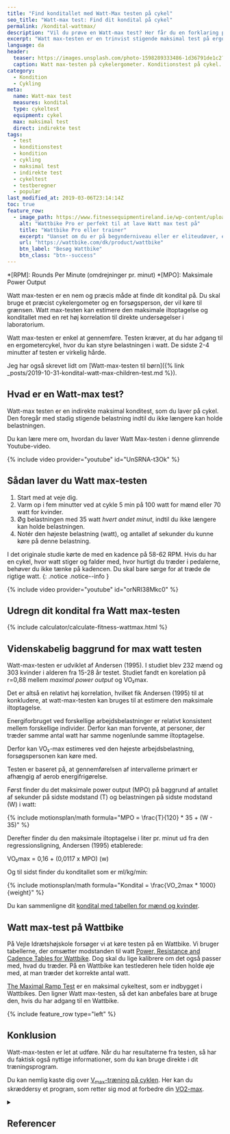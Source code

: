 ```yaml
---
title: "Find konditallet med Watt-Max testen på cykel"
seo_title: "Watt-max test: Find dit kondital på cykel"
permalink: /kondital-wattmax/
description: "Vil du prøve en Watt-max test? Her får du en forklaring på, hvordan du kan bruge max watt testen til at lave en konditionstest på cykel."
excerpt: "Watt max-testen er en trinvist stigende maksimal test på ergometercykel. Watt-max-testen kan bruges til at estimere din maksimale iltoptagelse og dit kondital - eller du kan bruge Watt-max-testen som et præstationsmål i sig selv."
language: da
header:
  teaser: https://images.unsplash.com/photo-1598289333486-1d36791de1c2?ixlib=rb-1.2.1&ixid=MnwxMjA3fDB8MHxwaG90by1wYWdlfHx8fGVufDB8fHx8&auto=format&fit=crop&h=300&w=400&q=10
  caption: Watt max-testen på cykelergometer. Konditionstest på cykel.
category:
  - Kondition
  - Cykling
meta:
  name: Watt-max test
  measures: kondital
  type: cykeltest
  equipment: cykel
  max: maksimal test
  direct: indirekte test
tags:
  - test
  - konditionstest
  - kondition
  - cykling
  - maksimal test
  - indirekte test
  - cykeltest
  - testberegner
  - populær
last_modified_at: 2019-03-06T23:14:14Z
toc: true
feature_row:
  - image_path: https://www.fitnessequipmentireland.ie/wp-content/uploads/2020/06/Copy-of-Copy-of-Untitled-700-x-700-px-13.png
    alt: "Wattbike Pro er perfekt til at lave Watt max test på"
    title: "Wattbike Pro eller trainer"
    excerpt: "Uanset om du er på begynderniveau eller er eliteudøver, er Wattbike Pro og Trainer en rigtig god indendørs cykel til din vintertræning."
    url: "https://wattbike.com/dk/product/wattbike"
    btn_label: "Besøg Wattbike"
    btn_class: "btn--success"
---
```


*[RPM]: Rounds Per Minute (omdrejninger pr. minut)
*[MPO]: Maksimale Power Output

Watt max-testen er en nem og præcis måde at finde dit kondital på. Du skal bruge et præcist cykelergometer og en forsøgsperson, der vil køre til grænsen. Watt max-testen kan estimere den maksimale iltoptagelse og konditallet med en ret høj korrelation til direkte undersøgelser i laboratorium.

Watt max-testen er enkel at gennemføre. Testen kræver, at du har adgang til en ergometercykel, hvor du kan styre belastningen i watt. De sidste 2-4 minutter af testen er virkelig hårde.

Jeg har også skrevet lidt om [Watt-max-testen til børn]({% link _posts/2019-10-31-kondital-watt-max-children-test.md %}).

## Hvad er en Watt-max test?

Watt-max testen er en indirekte maksimal konditest, som du laver på cykel. Den foregår med stadig stigende belastning indtil du ikke længere kan holde belastningen.

Du kan lære mere om, hvordan du laver Watt Max-testen i denne glimrende Youtube-video.

{% include video provider="youtube" id="UnSRNA-t3Ok" %}

## Sådan laver du Watt max-testen

1. Start med at veje dig.
2. Varm op i fem minutter ved at cykle 5 min på 100 watt for mænd eller 70 watt for kvinder.
3. Øg belastningen med 35 watt _hvert andet minut_, indtil du ikke længere kan holde belastningen.
4. Notér den højeste belastning (watt), og antallet af sekunder du kunne køre på denne belastning.

I det originale studie kørte de med en kadence på 58-62 RPM. Hvis du har en cykel, hvor watt stiger og falder med, hvor hurtigt du træder i pedalerne, behøver du ikke tænke på kadencen. Du skal bare sørge for at træde de rigtige watt.
{: .notice .notice--info }

{% include video provider="youtube" id="orNRI38Mkc0" %}

## Udregn dit kondital fra Watt max-testen

{% include calculator/calculate-fitness-wattmax.html %}

## Videnskabelig baggrund for max watt testen

Watt-max-testen er udviklet af Andersen (1995). I studiet blev 232 mænd og 303 kvinder i alderen fra 15-28 år testet. Studiet fandt en korelation på r=0,88 mellem _maximal power output_ og VO₂max.

Det er altså en relativt høj korrelation, hvilket fik Andersen (1995) til at konkludere, at watt-max-testen kan bruges til at estimere den maksimale iltoptagelse.

Energiforbruget ved forskellige arbejdsbelastninger er relativt konsistent mellem forskellige individer. Derfor kan man forvente, at personer, der træder samme antal watt har samme nogenlunde samme iltoptagelse.

Derfor kan VO₂-max estimeres ved den højeste arbejdsbelastning, forsøgspersonen kan køre med.

Testen er baseret på, at gennemførelsen af intervallerne primært er afhængig af aerob energifrigørelse.

Først finder du det maksimale power output (MPO) på baggrund af antallet af sekunder på sidste modstand (T) og belastningen på sidste modstand (W) i watt:

{% include motionsplan/math formula="MPO = \frac{T}{120} * 35 + (W - 35)" %}

Derefter finder du den maksimale iltoptagelse i liter pr. minut ud fra den regressionsligning, Andersen (1995) etablerede:

VO₂max = 0,16 + (0,0117 x MPO) (w)

Og til sidst finder du konditallet som er ml/kg/min:

{% include motionsplan/math formula="Kondital = \frac{VO_2max * 1000}{weight}" %}

Du kan sammenligne dit [kondital med tabellen for mænd og kvinder](/kondital/).

## Watt max-test på Wattbike

På Vejle Idrætshøjskole forsøger vi at køre testen på en Wattbike. Vi bruger tabellerne, der omsætter modstanden til watt [Power, Resistance and Cadence Tables for Wattbike](https://support.wattbike.com/hc/da/articles/115001881825-Power-Resistance-and-Cadence-Tables). Dog skal du lige kalibrere om det også passer med, hvad du træder. På en Wattbike kan testlederen hele tiden holde øje med, at man træder det korrekte antal watt.

[The Maximal Ramp Test](https://wattbike.com/dk/performance-tests/the-maximal-ramp-test) er en maksimal cykeltest, som er indbygget i Wattbikes. Den ligner Watt max-testen, så det kan anbefales bare at bruge den, hvis du har adgang til en Wattbike.

{% include feature_row type="left" %}

## Konklusion

Watt-max-testen er let at udføre. Når du har resultaterne fra testen, så har du faktisk også nyttige informationer, som du kan bruge direkte i dit træningsprogram.

Du kan nemlig kaste dig over [V<sub>max</sub>-træning på cyklen](/vmax-cykling/). Her kan du skræddersy et program, som retter sig mod at forbedre din [VO2-max](/maksimale-iltoptagelse-vo2max/).

<details markdown="1" class="references">
  <summary><h2 id="references">Referencer</h2></summary>

- Andersen, L. B. 1995. “A Maximal Cycle Exercise Protocol to Predict Maximal Oxygen Uptake”. Scandinavian Journal of Medicine & Science in Sports 5 (3): 143–46. <https://doi.org/10.1111/j.1600-0838.1995.tb00027.x>.
</details>
